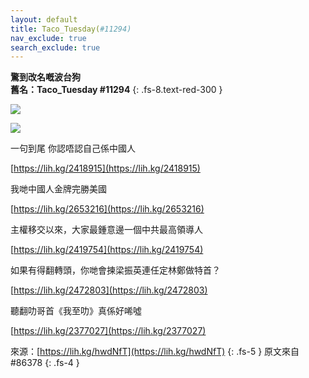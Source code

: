 ```yaml
---
layout: default
title: Taco_Tuesday(#11294)
nav_exclude: true
search_exclude: true
---
```


**驚到改名嘅波台狗<br>舊名：Taco_Tuesday #11294**
{: .fs-8.text-red-300 }

![](https://na.cx/i/fTTNDpG.png)

![](https://na.cx/i/fDs6mu1.png)

<div class="code-example" markdown="1">

一句到尾 你認唔認自己係中國人

[https://lih.kg/2418915](https://lih.kg/2418915)

我哋中國人金牌完勝美國

[https://lih.kg/2653216](https://lih.kg/2653216)

主權移交以來，大家最鍾意邊一個中共最高領導人

[https://lih.kg/2419754](https://lih.kg/2419754)


如果有得翻轉頭，你哋會揀梁振英連任定林鄭做特首？

[https://lih.kg/2472803](https://lih.kg/2472803)

聽翻叻哥首《我至叻》真係好唏噓

[https://lih.kg/2377027](https://lih.kg/2377027)

</div>

來源：[https://lih.kg/hwdNfT](https://lih.kg/hwdNfT)
{: .fs-5 }
原文來自 #86378
{: .fs-4 }
